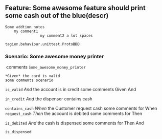 ## Feature: Some awesome feature should print some cash out of the blue(descr)
    Some addtion notes
        my comment1
                    my comment2 a lot spaces
`tagion.behaviour.unittest.ProtoBDD`

### Scenario: Some awesome money printer
​   comments
`Some_awesome_money_printer`

    *Given* the card is valid
    some comments scenario

`is_valid`
      *And* the account is in credit
    some comments Given And

`in_credit`
      *And* the dispenser contains cash

`contains_cash`
    *When* the Customer request cash
    some comments for When
`request_cash`
    *Then* the account is debited
    some comments for Then

`is_debited`
      *And* the cash is dispensed
      some comments for Then And

`is_dispensed`
